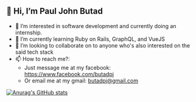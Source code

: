 ## 👋 Hi, I’m Paul John Butad
- 👀 I’m interested in software development and currently doing an internship.
- 🌱 I’m currently learning Ruby on Rails, GraphQL, and VueJS
- 💞️ I’m looking to collaborate on to anyone who's also interested on the said tech stack
- 📫 How to reach me?:
   - Just message me at my facebook: https://www.facebook.com/butadpj
   - Or email me at my gmail: butadpj@gmail.com

[![Anurag's GitHub stats](https://github-readme-stats.vercel.app/api?username=anuraghazra)](https://github.com/anuraghazra/github-readme-stats)


<!---
butadpj/butadpj is a ✨ special ✨ repository because its `README.md` (this file) appears on your GitHub profile.
You can click the Preview link to take a look at your changes.
--->
